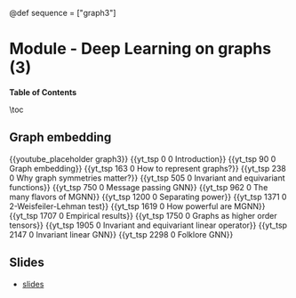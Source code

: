 @def sequence = ["graph3"]

# Module - Deep Learning on graphs (3)


**Table of Contents**

\toc


## Graph embedding

{{youtube_placeholder graph3}}
{{yt_tsp 0 0 Introduction}}
{{yt_tsp 90 0 Graph embedding}}
{{yt_tsp 163 0 How to represent graphs?}}
{{yt_tsp 238 0 Why graph symmetries matter?}}
{{yt_tsp 505 0 Invariant and equivariant functions}}
{{yt_tsp 750 0 Message passing GNN}}
{{yt_tsp 962 0 The many flavors of MGNN}}
{{yt_tsp 1200 0 Separating power}}
{{yt_tsp 1371 0 2-Weisfeiler-Lehman test}}
{{yt_tsp 1619 0 How powerful are MGNN}}
{{yt_tsp 1707 0 Empirical results}}
{{yt_tsp 1750 0 Graphs as higher order tensors}}
{{yt_tsp 1905 0 Invariant and equivariant linear operator}}
{{yt_tsp 2147 0 Invariant linear GNN}}
{{yt_tsp 2298 0 Folklore GNN}}

## Slides

- [slides](https://dataflowr.github.io/slides/deep_graph_3.html)
